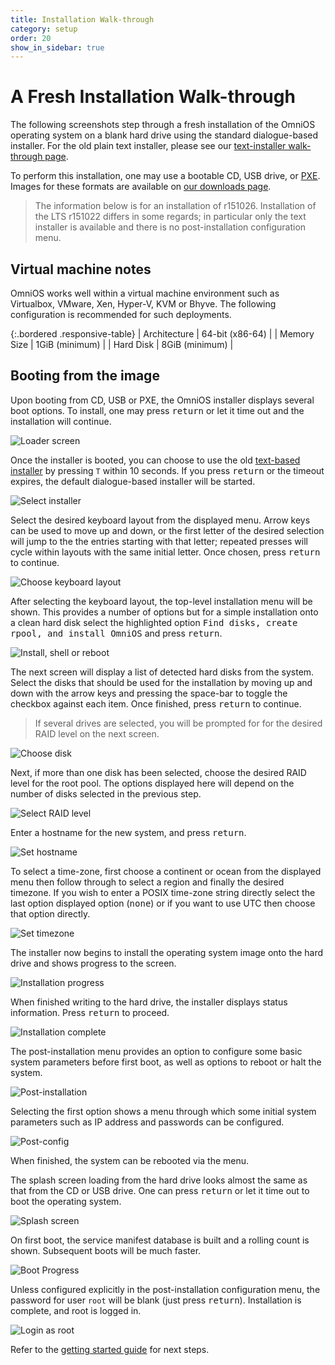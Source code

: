 ```yaml
---
title: Installation Walk-through
category: setup
order: 20
show_in_sidebar: true
---
```


# A Fresh Installation Walk-through

The following screenshots step through a fresh installation of the
OmniOS operating system on a blank hard drive using the standard
dialogue-based installer. For the old plain text installer, please
see our [text-installer walk-through page](/setup/freshinstall_txt.html).

To perform this installation, one may use a bootable CD, USB drive,
or [PXE](/setup/pxe.html). Images for these formats are available on
[our downloads page](/download.html).

> The information below is for an installation of r151026. Installation of
> the LTS r151022 differs in some regards; in particular only the text
> installer is available and there is no post-installation configuration menu.

## Virtual machine notes

OmniOS works well within a virtual machine environment such as Virtualbox,
VMware, Xen, Hyper-V, KVM or Bhyve. The following configuration is
recommended for such deployments.

{:.bordered .responsive-table}
| Architecture | 64-bit (x86-64) |
| Memory Size | 1GiB (minimum) |
| Hard Disk | 8GiB (minimum) |

## Booting from the image

Upon booting from CD, USB or PXE, the OmniOS installer
displays several boot options. To install, one may press <kbd>return</kbd>
or let it time out and the installation will continue.

![Loader screen](../assets/images/install/r26/loader.png?raw=true "Loader screen")

Once the installer is booted, you can choose to use the old
[text-based installer](/setup/freshinstall_txt.html) by pressing `T` within
10 seconds. If you press <kbd>return</kbd> or the timeout expires, the
default dialogue-based installer will be started.

![Select installer](../assets/images/install/r26/text.png?raw=true "Select installer")

Select the desired keyboard layout from the displayed menu. Arrow keys can
be used to move up and down, or the first letter of the desired selection will
jump to the the entries starting with that letter; repeated presses will cycle
within layouts with the same initial letter. Once chosen, press
<kbd>return</kbd> to continue.

![Choose keyboard layout](../assets/images/install/r26/keyboard.png?raw=true "Choose keyboard layout")

After selecting the keyboard layout, the top-level installation menu will be
shown. This provides a number of options but for a simple installation onto
a clean hard disk select the highlighted option
<kbd>Find disks, create rpool, and install OmniOS</kbd> and press
<kbd>return</kbd>.

![Install, shell or reboot](../assets/images/install/r26/menu.png?raw=true "Install, shell or reboot")

The next screen will display a list of detected hard disks from the system.
Select the disks that should be used for the installation by moving up and
down with the arrow keys and pressing the space-bar to toggle the checkbox
against each item. Once finished, press <kbd>return</kbd> to continue.

> If several drives are selected, you will be prompted for for the desired
> RAID level on the next screen.

![Choose disk](../assets/images/install/r26/disks.png?raw=true "Choose disk")

Next, if more than one disk has been selected, choose the desired RAID level
for the root pool. The options displayed here will depend on the number of
disks selected in the previous step.

![Select RAID level](../assets/images/install/r26/raid.png?raw=true "Select RAID level")

Enter a hostname for the new system, and press <kbd>return</kbd>.

![Set hostname](../assets/images/install/r26/hostname.png?raw=true "Set hostname")

To select a time-zone, first choose a continent or ocean from the displayed
menu then follow through to select a region and finally the desired timezone.
If you wish to enter a POSIX time-zone string directly select the last option
displayed option (<kbd>none</kbd>) or if you want to use UTC then choose that
option directly.

![Set timezone](../assets/images/install/r26/timezone.png?raw=true "Set timezone")

The installer now begins to install the operating system image onto the hard
drive and shows progress to the screen.

![Installation progress](../assets/images/install/r26/progress.png?raw=true "Installation progress")

When finished writing to the hard drive, the installer
displays status information. Press <kbd>return</kbd> to proceed.

![Installation complete](../assets/images/install/r26/complete.png?raw=true "Installation complete")

The post-installation menu provides an option to configure some basic system
parameters before first boot, as well as options to reboot or halt the system.

![Post-installation](../assets/images/install/r26/postmenu.png?raw=true "Post-installation")

Selecting the first option shows a menu through which some initial system
parameters such as IP address and passwords can be configured.

![Post-config](../assets/images/install/r26/postconfig.png?raw=true "Post-config")

When finished, the system can be rebooted via the menu.

The splash screen loading from the hard drive looks almost the same
as that from the CD or USB drive. One can press <kbd>return</kbd> or let it
time out to boot the operating system.

![Splash screen](../assets/images/install/r26/loader_hdd.png?raw=true "Splash screen")

On first boot, the service manifest database is built and a rolling count
is shown. Subsequent boots will be much faster.

![Boot Progress](../assets/images/install/r26/smf.png?raw=true "Boot Progress")


Unless configured explicitly in the post-installation configuration menu,
the password for user `root` will be blank (just press <kbd>return</kbd>).
Installation is complete, and root is logged in.

![Login as root](../assets/images/install/r26/loggedin.png?raw=true "Login as root")

Refer to the [getting started guide](/info/getstarted.html) for next steps.

